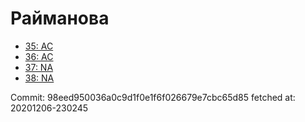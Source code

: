 # Райманова
- [35: AC](35.md)
- [36: AC](36.md)
- [37: NA](37.md)
- [38: NA](38.md)

Commit: 98eed950036a0c9d1f0e1f6f026679e7cbc65d85
 fetched at: 20201206-230245
